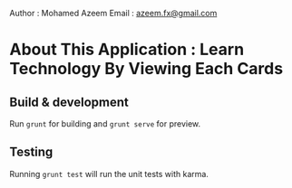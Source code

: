 Author : Mohamed Azeem
Email  : azeem.fx@gmail.com

# About This Application : Learn Technology By Viewing Each Cards

## Build & development

Run `grunt` for building and `grunt serve` for preview.

## Testing

Running `grunt test` will run the unit tests with karma.
